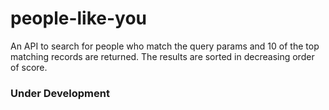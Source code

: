 # people-like-you
An API to search for people who match the query params and 10 of the top matching records are returned. The results are sorted in decreasing order of score.

### Under Development
